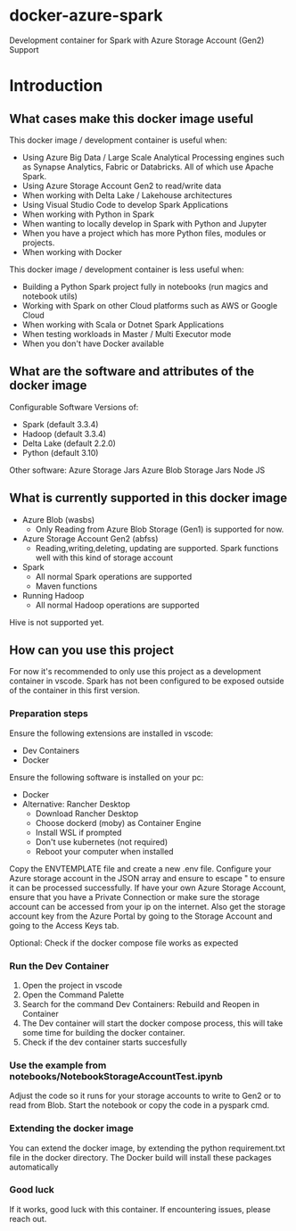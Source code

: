 # docker-azure-spark
Development container for Spark with Azure Storage Account (Gen2) Support

# Introduction

## What cases make this docker image useful

This docker image / development container is useful when:
- Using Azure Big Data / Large Scale Analytical Processing engines such as Synapse Analytics, Fabric or Databricks. All of which use Apache Spark.
- Using Azure Storage Account Gen2 to read/write data
- When working with Delta Lake / Lakehouse architectures
- Using Visual Studio Code to develop Spark Applications
- When working with Python in Spark
- When wanting to locally develop in Spark with Python and Jupyter
- When you have a project which has more Python files, modules or projects.
- When working with Docker

This docker image / development container is less useful when:
- Building a Python Spark project fully in notebooks (run magics and notebook utils)
- Working with Spark on other Cloud platforms such as AWS or Google Cloud
- When working with Scala or Dotnet Spark Applications
- When testing workloads in Master / Multi Executor mode
- When you don't have Docker available

## What are the software and attributes of the docker image

Configurable Software Versions of:
- Spark (default 3.3.4)
- Hadoop (default 3.3.4)
- Delta Lake (default 2.2.0)
- Python (default 3.10)

Other software:
Azure Storage Jars
Azure Blob Storage Jars
Node JS

## What is currently supported in this docker image

- Azure Blob (wasbs)
  - Only Reading from Azure Blob Storage (Gen1) is supported for now.
- Azure Storage Account Gen2 (abfss)
  - Reading,writing,deleting, updating are supported. Spark functions well with this kind of storage account
- Spark
  - All normal Spark operations are supported
  - Maven functions
- Running Hadoop
  - All normal Hadoop operations are supported

Hive is not supported yet.

## How can you use this project

For now it's recommended to only use this project as a development container in vscode. Spark has not been configured to be exposed outside of the container in this first version.

### Preparation steps

Ensure the following extensions are installed in vscode:
- Dev Containers
- Docker

Ensure the following software is installed on your pc:
- Docker
- Alternative: Rancher Desktop
  - Download Rancher Desktop
  - Choose dockerd (moby) as Container Engine
  - Install WSL if prompted
  - Don't use kubernetes (not required)
  - Reboot your computer when installed

Copy the ENVTEMPLATE file and create a new .env file. Configure your Azure storage account in the JSON array and ensure to escape " to ensure it can be processed successfully. If have your own Azure Storage Account, ensure that you have a Private Connection or make sure the storage account can be accessed from your ip on the internet. Also get the storage account key from the Azure Portal by going to the Storage Account and going to the Access Keys tab.

Optional:
Check if the docker compose file works as expected

### Run the Dev Container

1. Open the project in vscode
2. Open the Command Palette
3. Search for the command Dev Containers: Rebuild and Reopen in Container
4. The Dev container will start the docker compose process, this will take some time for building the docker container.
5. Check if the dev container starts succesfully
   
### Use the example from notebooks/NotebookStorageAccountTest.ipynb

Adjust the code so it runs for your storage accounts to write to Gen2 or to read from Blob. Start the notebook or copy the code in a pyspark cmd.

### Extending the docker image

You can extend the docker image, by extending the python requirement.txt file in the docker directory. The Docker build will install these packages automatically

### Good luck

If it works, good luck with this container. If encountering issues, please reach out.